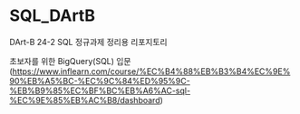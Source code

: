 # SQL_DArtB
DArt-B 24-2 SQL 정규과제 정리용 리포지토리

초보자를 위한 BigQuery(SQL) 입문(https://www.inflearn.com/course/%EC%B4%88%EB%B3%B4%EC%9E%90%EB%A5%BC-%EC%9C%84%ED%95%9C-%EB%B9%85%EC%BF%BC%EB%A6%AC-sql-%EC%9E%85%EB%AC%B8/dashboard)
